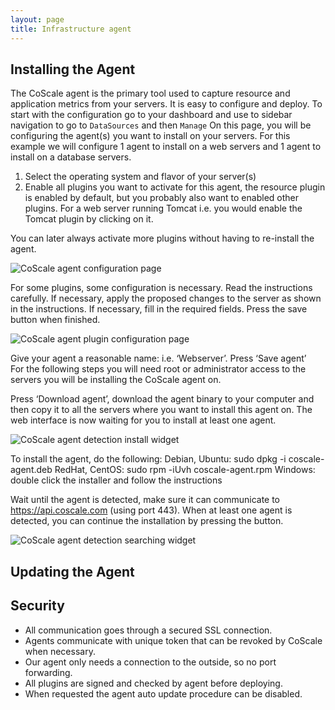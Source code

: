 ```yaml
---
layout: page
title: Infrastructure agent
---
```


## Installing the Agent
The CoScale agent is the primary tool used to capture resource and application metrics from your servers. It is easy to configure and deploy. To start with the configuration go to your dashboard and use to sidebar navigation to go to `DataSources` and then `Manage` On this page, you will be configuring the agent(s) you want to install on your servers. For this example we will configure 1 agent to install on a web servers and 1 agent to install on a database servers.

1. Select the operating system and flavor of your server(s)
2. Enable all plugins you want to activate for this agent, the resource plugin is enabled by default, but you probably also want to enabled other plugins. For a web server running Tomcat i.e. you would enable the Tomcat plugin by clicking on it.

<div class="alert alert-info">You can later always activate more plugins without having to re-install the agent.</div>

<p class="text-center"><img class="img-responsive" src="{{ site.baseurl }}/gfx/installation/agent/agent_configuration.png" alt="CoScale agent configuration page" /></p>

For some plugins, some configuration is necessary. Read the instructions carefully.
If necessary, apply the proposed changes to the server as shown in the instructions.
If necessary, fill in the required fields. Press the save button when finished.
<p class="text-center"><img class="img-responsive" src="{{ site.baseurl }}/gfx/installation/agent/plugin_configuration.png" alt="CoScale agent plugin configuration page" /></p>
Give your agent a reasonable name: i.e. ‘Webserver’. Press ‘Save agent’

<div class="alert alert-warning">For the following steps you will need root or administrator access to the servers you will be installing the CoScale agent on.</div>

Press ‘Download agent’, download the agent binary to your computer and then copy it to all the servers where you want to install this agent on. The web interface is now waiting for you to install at least one agent.

<p class="text-center"><img src="{{ site.baseurl }}/gfx/installation/agent/agent_detection_install.png" alt="CoScale agent detection install widget" /></p>

To install the agent, do the following:
Debian, Ubuntu: sudo dpkg -i coscale-agent.deb
RedHat, CentOS: sudo rpm -iUvh coscale-agent.rpm
Windows: double click the installer and follow the instructions

Wait until the agent is detected, make sure it can communicate to https://api.coscale.com (using port 443). When at least one agent is detected, you can continue the installation by pressing the button.

<p class="text-center"><img src="{{ site.baseurl }}/gfx/installation/agent/agent_detection_searching.png" alt="CoScale agent detection searching widget" /></p>

## Updating the Agent

## Security

* All communication goes through a secured SSL connection.
* Agents communicate with unique token that can be revoked by CoScale when necessary.
* Our agent only needs a connection to the outside, so no port forwarding.
* All plugins are signed and checked by agent before deploying.
* When requested the agent auto update procedure can be disabled.
